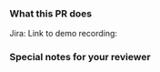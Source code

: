 ### What this PR does


Jira: <!-- optional: link to Jira issue -->
Link to demo recording: <!-- optional: link to a demo recording -->

### Special notes for your reviewer

<!-- optional -->
